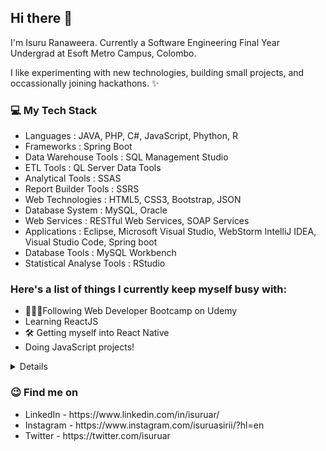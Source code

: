 
<h2>Hi there 👋</h2>
I'm Isuru Ranaweera. Currently a Software Engineering Final Year Undergrad at Esoft Metro Campus, Colombo.

I like experimenting with new technologies, building small projects, and occassionally joining hackathons. ✨

<h3>💻 My Tech Stack</h3>
<ul>
<li>Languages : JAVA, PHP, C#, JavaScript, Phython, R</li>
<li>Frameworks : Spring Boot</li>
<li>Data Warehouse Tools : SQL Management Studio</li>
<li>ETL Tools : QL Server Data Tools</li>
<li>Analytical Tools : SSAS</li>
<li>Report Builder Tools : SSRS</li>
<li>Web Technologies : HTML5, CSS3, Bootstrap, JSON</li>
<li>Database System : MySQL, Oracle</li>
<li>Web Services : RESTful Web Services, SOAP Services</li>
<li>Applications : Eclipse, Microsoft Visual Studio, WebStorm IntelliJ IDEA, Visual Studio Code, Spring boot</li>
<li>Database Tools : MySQL Workbench</li>
<li>Statistical Analyse Tools : RStudio</li>
</ul>

<h3>Here's a list of things I currently keep myself busy with:</h3>
<ul>
<li>👩🏻‍💻Following Web Developer Bootcamp on Udemy</li>
<li>Learning ReactJS</li>
<li>🛠 Getting myself into React Native</li>
<li>Doing JavaScript projects!</li>
</ul>

<details>
![Isuru's GitHub stats](https://github-readme-stats.vercel.app/api?username=isuruar&show_icons=true&theme=chartreuse-dark)
</details>

<h3>😉 Find me on</h3>

<ul>
<i class="ri-linkedin-box-fill"></i>
<li>LinkedIn - https://www.linkedin.com/in/isuruar/</li>
<li>Instagram - https://www.instagram.com/isuruasirii/?hl=en</li>
<li>Twitter - https://twitter.com/isuruar</li>
</ul>


